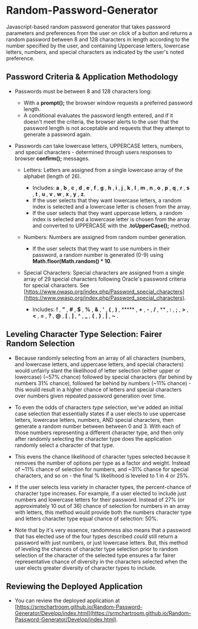# Random-Password-Generator

Javascript-based random password generator that takes password parameters and preferences from the user on click of a button and returns a random password between 8 and 128 characters in length according to the number specified by the user, and containing Uppercase letters, lowercase letters, numbers, and special characters as indicated by the user's noted preference.

## Password Criteria & Application Methodology

  - Passwords must be between 8 and 128 characters long:
      - With a **prompt();** the browser window requests a preferred password length.
      - A conditional evaluates the password length entered, and if it doesn't meet the criteria, the browser alerts to the user that the password length is not acceptable and requests that they attempt to generate a password again.

  -  Passwords can take lowercase letters, UPPERCASE letters, numbers, and special characters - determined through users responses to browser **confirm();** messages.
      - Letters: Letters are assigned from a single lowercase array of the alphabet (length of 26).
          - Includes: **a** , **b** , **c** , **d** , **e** , **f** , **g** , **h** , **i** , **j** , **k** , **l** , **m** , **n** , **o** , **p** , **q** , **r** , **s** , **t** , **u** , **v** , **w** , **x** , **y** , **z**.
          - If the user selects that they want lowercase letters, a random index is selected and a lowercase letter is chosen from the array.
          - If the user selects that they want uppercase letters, a random index is selected and a lowercase letter is chosen from the array and converted to UPPERCASE with the **.toUpperCase();** method.

      - Numbers: Numbers are assigned from random number generation.
          - If the user selects that they want to use numbers in their password, a random number is generated (0-9) using **Math.floor(Math.random() * 10**.

      - Special Characters: Special characters are assigned from a single array of 29 special characters following Oracle's password criteria for special characters. See [https://www.owasp.org/index.php/Password_special_characters](https://www.owasp.org/index.php/Password_special_characters).
          - Includes: **!** , **"** , **#** , **$** , **%** , **&** , **'** , **(** , **)** , ***** , **+** , **-** , **/** , **\** , **:** , **;** , **>** , **<** , **=** , **?** , **@** , **[** , **]** , **^** , **_** , **{** , **}** , **|** , **~** .

## Leveling Character Type Selection: Fairer Random Selection
  - Because randomly selecting from an array of all characters (numbers, and lowercase letters, and uppercase letters, and special characters) would unfairly slant the likelihood of letter selection (either upper or lowercase) (~57% chance) followed by special characters (far behind by numbers 31% chance), followed far behind by numbers (~11% chance) - this would result in a higher chance of letters and special characters over numbers given repeated password generation over time.
 
   -  To even the odds of characters *type* selection, we've added an initial case selection that essentially states if a user elects to use uppercase letters, lowercase letters, numbers, AND special characters, then generate a random number between between 0 and 3. With each of those numbers representing a different character type, and then only after randomly selecting the character type does the application randomly select a character of that type.

  - This evens the chance likelihood of character types selected because it removes the number of options per type as a factor and weight.  Instead of ~11% chance of selection for numbers, and ~31% chance for special characters, and so on - the final % likelihood is leveled to 1 in 4 or 25%.  

  -  If the user selects less variety in character types, the percent-chance of character type increases.  For example, if a user elected to include just numbers and lowercase letters for their password. Instead of 27% (or approximately 10 out of 36) chance of selection for numbers in an array with letters, this method would provide both the numbers character type and letters character type equal chance of selection: 50%.

  - Note that by it's very essence, randomness also means that a password that has elected use of the four types described *could* still return a password with just numbers, or just lowercase letters.  But, this method of leveling the chances of character type selection  prior to random selection of the character of the selected type ensures a far fairer representative chance of diversity in the characters selected when the user elects greater diversity of character types to include. 

## Reviewing the Deployed Application

-  You can review the deployed application at [https://srmchartroom.github.io/Random-Password-Generator/Develop/index.html](https://srmchartroom.github.io/Random-Password-Generator/Develop/index.html).

